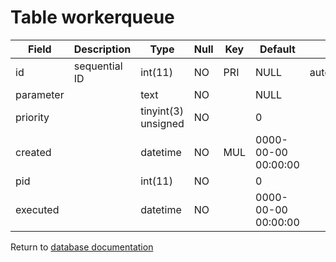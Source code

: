 Table workerqueue
=================

| Field     | Description      | Type                | Null | Key | Default             | Extra          |
|-----------|------------------|---------------------|------|-----|---------------------|----------------|
| id        | sequential ID    | int(11)             | NO   | PRI | NULL                | auto_increment |
| parameter |                  | text                | NO   |     | NULL                |                |
| priority  |                  | tinyint(3) unsigned | NO   |     | 0                   |                |
| created   |                  | datetime            | NO   | MUL | 0000-00-00 00:00:00 |                |
| pid       |                  | int(11)             | NO   |     | 0                   |                |
| executed  |                  | datetime            | NO   |     | 0000-00-00 00:00:00 |                |

Return to [database documentation](help/database)
